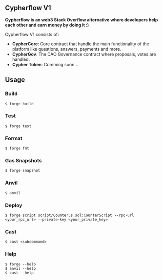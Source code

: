 ## Cypherflow V1

**Cypherflow is an web3 Stack Overflow alternative where developers help each other and earn money by doing it :)**

Cypherflow V1 consists of:

-   **CypherCore**: Core contract that handle the main functionality of the platform like questions, answers, payments and more.
-   **CypherGov**: The DAO Governance contract where proposals, votes are handled.
-   **Cypher Token**: Comming soon...

## Usage

### Build

```shell
$ forge build
```

### Test

```shell
$ forge test
```

### Format

```shell
$ forge fmt
```

### Gas Snapshots

```shell
$ forge snapshot
```

### Anvil

```shell
$ anvil
```

### Deploy

```shell
$ forge script script/Counter.s.sol:CounterScript --rpc-url <your_rpc_url> --private-key <your_private_key>
```

### Cast

```shell
$ cast <subcommand>
```

### Help

```shell
$ forge --help
$ anvil --help
$ cast --help
```
